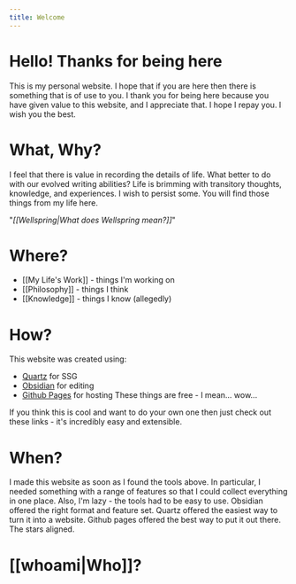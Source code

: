 ```yaml
---
title: Welcome
---
```

# Hello! Thanks for being here
This is my personal website. I hope that if you are here then there is something that is of use to you.
I thank you for being here because you have given value to this website, and I appreciate that. I hope I repay you. I wish you the best.
# What, Why?
I feel that there is value in recording the details of life. What better to do with our evolved writing abilities? Life is brimming with transitory thoughts, knowledge, and experiences. I wish to persist some. You will find those things from my life here.

"*[[Wellspring|What does Wellspring mean?]]*"
# Where?
- [[My Life's Work]] - things I'm working on
- [[Philosophy]] - things I think
- [[Knowledge]] - things I know (allegedly)
# How?
This website was created using: 
- [Quartz](https://quartz.jzhao.xyz/) for SSG
- [Obsidian](https://obsidian.md/) for editing
- [Github Pages](https://pages.github.com/) for hosting
These things are free - I mean... wow...

If you think this is cool and want to do your own one then just check out these links - it's incredibly easy and extensible. 
# When?
I made this website as soon as I found the tools above. In particular, I needed something with a range of features so that I could collect everything in one place. Also, I'm lazy - the tools had to be easy to use. Obsidian offered the right format and feature set. Quartz offered the easiest way to turn it into a website. Github pages offered the best way to put it out there. The stars aligned. 
# [[whoami|Who]]?

